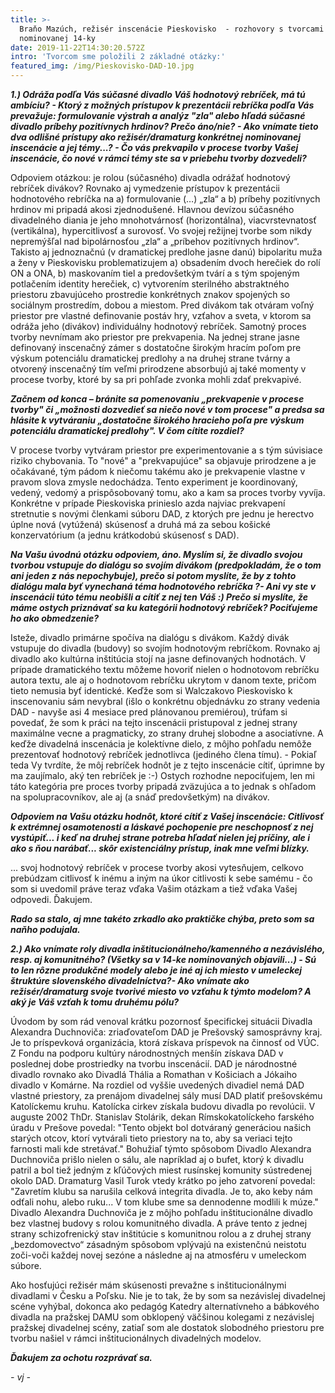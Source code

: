 ```yaml
---
title: >-
  Braňo Mazúch, režisér inscenácie Pieskovisko  - rozhovory s tvorcami
  nominovanej 14-ky
date: 2019-11-22T14:30:20.572Z
intro: 'Tvorcom sme položili 2 základné otázky:'
featured_img: /img/Pieskovisko-DAD-10.jpg
---
```

___1.) Odráža podľa Vás súčasné divadlo Váš hodnotový rebríček, má tú ambíciu? - Ktorý z možných prístupov k prezentácii rebríčka podľa Vás prevažuje: formulovanie výstrah a analýz "zla" alebo hľadá súčasné divadlo príbehy pozitívnych hrdinov? Prečo áno/nie? - Ako vnímate tieto dva odlišné prístupy ako režisér/dramaturg konkrétnej nominovanej inscenácie a jej témy...? - Čo vás prekvapilo v procese tvorby Vašej inscenácie, čo nové v rámci témy ste sa v priebehu tvorby dozvedeli?___

Odpoviem otázkou: je rolou (súčasného) divadla odrážať hodnotový rebríček divákov? Rovnako aj vymedzenie prístupov k prezentácii hodnotového rebríčka na a) formulovanie (…) „zla“ a b) príbehy pozitívnych hrdinov mi pripadá akosi zjednodušené. Hlavnou devízou súčasného divadelného diania je jeho mnohotvárnosť (horizontálna), viacvrstevnatosť (vertikálna), hypercitlivosť a surovosť. Vo svojej režijnej tvorbe som nikdy nepremýšľal nad bipolárnosťou „zla“ a „príbehov pozitívnych hrdinov“. Takisto aj jednoznačnú (v dramatickej predlohe jasne danú) bipolaritu muža a ženy v  Pieskovisku problematizujem a) obsadením dvoch herečiek do rolí ON a ONA, b) maskovaním tiel a predovšetkým tvárí a s tým spojeným potlačením identity herečiek, c) vytvorením sterilného abstraktného priestoru zbavujúceho prostredie konkrétnych znakov spojených so sociálnym prostredím, dobou a miestom. Pred divákom tak otváram voľný priestor pre vlastné definovanie postáv hry, vzťahov a sveta, v ktorom sa odráža jeho (divákov) individuálny hodnotový rebríček. Samotný proces tvorby nevnímam ako priestor pre prekvapenia. Na jednej strane jasne definovaný inscenačný zámer s dostatočne širokým hracím poľom pre výskum potenciálu dramatickej predlohy a na druhej strane tvárny a otvorený inscenačný tím veľmi prirodzene absorbujú aj také momenty v procese tvorby, ktoré by sa pri pohľade zvonka mohli zdať prekvapivé.

___Začnem od konca – bránite sa pomenovaniu „prekvapenie v procese tvorby" či „možnosti dozvedieť sa niečo nové v tom procese" a predsa sa hlásite k vytváraniu „dostatočne širokého hracieho poľa pre výskum potenciálu dramatickej predlohy". V čom cítite rozdiel?___

V procese tvorby vytváram priestor pre experimentovanie a s tým súvisiace riziko chybovania. To "nové" a "prekvapujúce" sa objavuje prirodzene a je očakávané, tým pádom k niečomu takému ako je prekvapenie vlastne v pravom slova zmysle nedochádza. Tento experiment je koordinovaný, vedený, vedomý a prispôsobovaný tomu, ako a kam sa proces tvorby vyvíja. Konkrétne v prípade Pieskoviska prinieslo azda najviac prekvapení stretnutie s novými členkami súboru DAD, z ktorých pre jednu je herectvo úplne nová (vytúžená) skúsenosť a druhá má za sebou košické konzervatórium (a jednu krátkodobú skúsenosť s DAD).

___Na Vašu úvodnú otázku odpoviem, áno. Myslím si, že divadlo svojou tvorbou vstupuje do dialógu so svojím divákom (predpokladám, že o tom ani jeden z nás nepochybuje), prečo si potom myslíte, že by z tohto dialógu mala byť vynechaná téma hodnotového rebríčka ?- Ani vy ste v inscenácii túto tému neobišli a cítiť z nej ten Váš :)
Prečo si myslíte, že máme ostych priznávať sa ku kategórii hodnotový rebríček? Pociťujeme ho ako obmedzenie?___

Isteže, divadlo primárne spočíva na dialógu s divákom. Každý divák vstupuje do divadla (budovy) so svojím hodnotovým rebríčkom. Rovnako aj divadlo ako kultúrna inštitúcia stojí na jasne definovaných hodnotách. V prípade dramatického textu môžeme hovoriť nielen o hodnotovom rebríčku autora textu, ale aj o hodnotovom rebríčku ukrytom v danom texte, pričom tieto nemusia byť identické. Keďže som si Walczakovo Pieskovisko k inscenovaniu sám nevybral (išlo o konkrétnu objednávku zo strany vedenia DAD - navyše asi 4 mesiace pred plánovanou premiérou), trúfam si povedať, že som k práci na tejto inscenácii pristupoval z jednej strany maximálne vecne a pragmaticky, zo strany druhej slobodne a asociatívne. A keďže divadelná inscenácia je kolektívne dielo, z môjho pohľadu nemôže prezentovať hodnotový rebríček jednotlivca (jediného člena tímu). - Pokiaľ teda Vy tvrdíte, že môj rebríček hodnôt je z tejto inscenácie cítiť, úprimne by ma zaujímalo, aký ten rebríček je :-) Ostych rozhodne nepociťujem, len mi táto kategória pre proces tvorby pripadá zväzujúca a to jednak s ohľadom na spolupracovníkov, ale aj (a snáď predovšetkým) na divákov.

___Odpoviem na Vašu otázku hodnôt, ktoré cítiť z Vašej inscenácie: Citlivosť k extrémnej osamotenosti a láskavé pochopenie pre neschopnosť z nej vystúpiť... i keď na druhej strane potreba hľadať nielen jej príčiny, ale i ako s ňou narábať... skôr existenciálny prístup, inak mne veľmi blízky.___

... svoj hodnotový rebríček v procese tvorby akosi vytesňujem, celkovo prebúdzam citlivosť k inému a iným na úkor citlivosti k sebe samému - čo som si uvedomil práve teraz vďaka Vašim otázkam a tiež vďaka Vašej odpovedi. Ďakujem.

___Rado sa stalo, aj mne takéto zrkadlo ako praktičke chýba, preto som sa naňho podujala.___

___2.) Ako vnímate roly divadla inštitucionálneho/kamenného a nezávislého, resp. aj komunitného? (Všetky sa v 14-ke nominovaných objavili...) - Sú to len rôzne produkčné modely alebo je iné aj ich miesto v umeleckej štruktúre slovenského divadelníctva?- Ako vnímate ako režisér/dramaturg svoje tvorivé miesto vo vzťahu k týmto modelom? A aký je Váš vzťah k tomu druhému pólu?___

Úvodom by som rád venoval krátku pozornosť špecifickej situácii Divadla Alexandra Duchnoviča: zriaďovateľom DAD je Prešovský samosprávny kraj. Je to príspevková organizácia, ktorá získava príspevok na činnosť od VÚC. Z Fondu na podporu kultúry národnostných menšín získava DAD v poslednej dobe prostriedky na tvorbu inscenácií. DAD je národnostné divadlo rovnako ako Divadlá Thália a Romathan v Košiciach a Jókaiho divadlo v Komárne. Na rozdiel od vyššie uvedených divadiel nemá DAD vlastné priestory, za prenájom divadelnej sály musí DAD platiť prešovskému Katolíckemu kruhu. Katolícka cirkev získala budovu divadla po revolúcii. V auguste 2002 ThDr. Stanislav Stolárik, dekan Rímskokatolíckeho farského úradu v Prešove povedal: "Tento objekt bol dotváraný generáciou našich starých otcov, ktorí vytvárali tieto priestory na to, aby sa veriaci tejto farnosti mali kde stretávať." Bohužiaľ týmto spôsobom Divadlo Alexandra Duchnoviča prišlo nielen o sálu, ale napríklad aj o bufet, ktorý k divadlu patril a bol tiež jedným z kľúčových miest rusínskej komunity sústredenej okolo DAD. Dramaturg Vasil Turok vtedy krátko po jeho zatvorení povedal: "Zavretím klubu sa narušila celková integrita divadla. Je to, ako keby nám odťali nohu, alebo ruku... V tom klube sme sa dennodenne modlili k múze." Divadlo Alexandra Duchnoviča je z môjho pohľadu inštitucionálne divadlo bez vlastnej budovy s rolou komunitného divadla. A práve tento z jednej strany schizofrenický stav inštitúcie s komunitnou rolou a z druhej strany „bezdomovectvo“ zásadným spôsobom vplývajú na existenčnú neistotu zoči-voči každej novej sezóne a následne aj na atmosféru v umeleckom súbore.

Ako hosťujúci režisér mám skúsenosti prevažne s inštitucionálnymi divadlami v Česku a Poľsku. Nie je to tak, že by som sa nezávislej divadelnej scéne vyhýbal, dokonca ako pedagóg Katedry alternatívneho a bábkového divadla na pražskej DAMU som obklopený väčšinou kolegami z nezávislej pražskej divadelnej scény, zatiaľ som ale dostatok slobodného priestoru pre tvorbu našiel v rámci inštitucionálnych divadelných modelov.

___Ďakujem za ochotu rozprávať sa.___

_- vj -_
